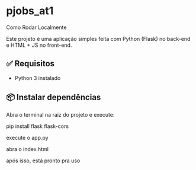 # pjobs_at1
Como Rodar Localmente

Este projeto é uma aplicação simples feita com Python (Flask) no back-end e HTML + JS no front-end.

## ✅ Requisitos

- Python 3 instalado

## 📦 Instalar dependências

Abra o terminal na raiz do projeto e execute:

pip install flask flask-cors

execute o app.py

abra o index.html

após isso, está pronto pra uso
